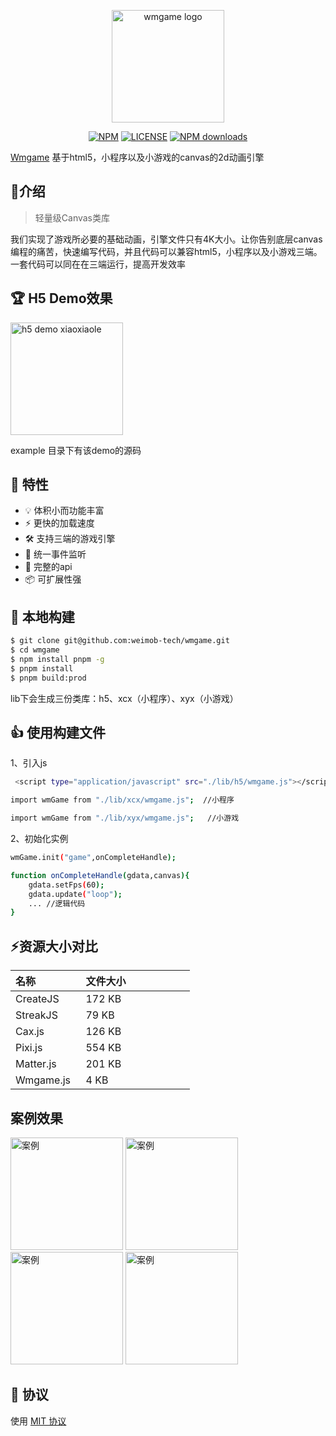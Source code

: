 <p align="center">
  <a href="https://wmgame.weimob.com" target="_blank" rel="noopener noreferrer">
    <img width="180" src="https://github.com/yangaihe/panduola-introduce/assets/20334773/82c52568-1b9d-48ac-85cc-f11caf3661be" alt="wmgame logo">
  </a>
</p>
<div align="center">

[![NPM][npm-badge]][npm-url] [![LICENSE][license-badge]][license-url] [![NPM downloads][download-image]][download-url]

[npm-badge]: https://img.shields.io/npm/v/wmgame/weapp.svg
[npm-url]: https://www.npmjs.com/package/wmgame/weapp
[license-badge]: https://img.shields.io/npm/l/wmgame/weapp
[license-url]: https://github.com/weimob-tech/wmgame/blob/master/LICENSE
[download-image]: https://img.shields.io/npm/dm/wmgame/weapp
[download-url]: https://npmjs.org/package/wmgame/weapp

</div>

[Wmgame](https://github.com/weimob-tech/wmgame) 基于html5，小程序以及小游戏的canvas的2d动画引擎

## 📂介绍
> 轻量级Canvas类库

我们实现了游戏所必要的基础动画，引擎文件只有4K大小。让你告别底层canvas编程的痛苦，快速编写代码，并且代码可以兼容html5，小程序以及小游戏三端。一套代码可以同在在三端运行，提高开发效率

## 🏆 H5 Demo效果
<img width="180" src="https://github.com/yangaihe/panduola-introduce/assets/20334773/52e68ac3-1fc8-4e7d-aafc-3ee09f695ee9" alt="h5 demo xiaoxiaole">

example 目录下有该demo的源码

## 🎉 特性
- 💡 体积小而功能丰富
- ⚡️ 更快的加载速度
- 🛠️ 支持三端的游戏引擎
- 🔩  统一事件监听
- 🔑 完整的api
- 📦 可扩展性强


## 🔨 本地构建
```bash
$ git clone git@github.com:weimob-tech/wmgame.git
$ cd wmgame
$ npm install pnpm -g
$ pnpm install
$ pnpm build:prod
```
lib下会生成三份类库：h5、xcx（小程序）、xyx（小游戏）

## 👍 使用构建文件
1、引入js
```bash
 <script type="application/javascript" src="./lib/h5/wmgame.js"></script>  //h5

import wmGame from "./lib/xcx/wmgame.js";  //小程序

import wmGame from "./lib/xyx/wmgame.js";   //小游戏
```

2、初始化实例

```bash
wmGame.init("game",onCompleteHandle);

function onCompleteHandle(gdata,canvas){
    gdata.setFps(60);
    gdata.update("loop");
    ... //逻辑代码
}
```

## ⚡资源大小对比
| 名称 &nbsp; &nbsp; &nbsp; &nbsp;&nbsp; &nbsp; &nbsp; &nbsp; | 文件大小 &nbsp; &nbsp; &nbsp; &nbsp;&nbsp; &nbsp; &nbsp; &nbsp;&nbsp; &nbsp; &nbsp; &nbsp; |
| ----------- | ----------------- |
| CreateJS          |    172 KB       |
| StreakJS | 79 KB |
| Cax.js             | 126 KB              |
| Pixi.js             | 554 KB              |
| Matter.js             | 201 KB             |
| Wmgame.js             | 4 KB            |

## 案例效果
<img width="180" alt="案例" src="https://github.com/yangaihe/panduola-introduce/assets/20334773/b1c2a00e-0dcf-4b60-86ce-a83dab8bef0e">
<img width="180" alt="案例" src="https://github.com/yangaihe/panduola-introduce/assets/20334773/6d1aebd5-1b83-424c-8eed-a92fd65a1b37">
<img width="180" alt="案例" src="https://github.com/yangaihe/panduola-introduce/assets/20334773/c607bc2b-faa5-4042-9301-bbb9a2b24ff0">
<img width="180" alt="案例" src="https://github.com/yangaihe/panduola-introduce/assets/20334773/5c964c64-63fa-4fb8-9bce-05332565ebeb">

## 🎈 协议

使用 [MIT 协议](LICENSE)
